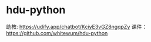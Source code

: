 # hdu-python

助教: https://udify.app/chatbot/KciyE3vGZ8ngqpZy
课件：https://github.com/whitewum/hdu-python

